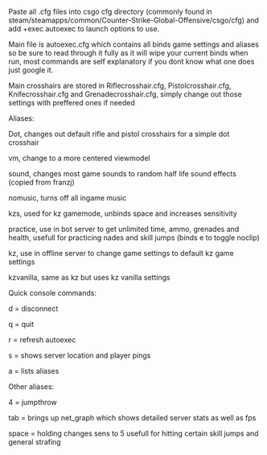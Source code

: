Paste all .cfg files into csgo cfg directory (commonly found in steam/steamapps/common/Counter-Strike-Global-Offensive/csgo/cfg) and add +exec autoexec to launch options to use.

Main file is autoexec.cfg which contains all binds game settings and aliases so be sure to read through it fully as it will wipe your current binds when run, most commands are self explanatory if you dont know what one does just google it.

Main crosshairs are stored in Riflecrosshair.cfg, Pistolcrosshair.cfg, Knifecrosshair.cfg and Grenadecrosshair.cfg, simply change out those settings with preffered ones if needed

Aliases:

Dot, changes out default rifle and pistol crosshairs for a simple dot crosshair

vm, change to a more centered viewmodel

sound, changes most game sounds to random half life sound effects (copied from franzj)

nomusic, turns off all ingame music

kzs, used for kz gamemode, unbinds space and increases sensitivity

practice, use in bot server to get unlimited time, ammo, grenades and health, usefull for practicing nades and skill jumps (binds e to toggle noclip)

kz, use in offline server to change game settings to default kz game settings

kzvanilla, same as kz but uses kz vanilla settings

Quick console commands:

d = disconnect

q = quit

r = refresh autoexec

s = shows server location and player pings

a = lists aliases

Other aliases:

4 = jumpthrow

tab = brings up net_graph which shows detailed server stats as well as fps

space = holding changes sens to 5 usefull for hitting certain skill jumps and general strafing
